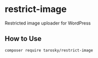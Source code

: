 # restrict-image

Restricted image uploader for WordPress

## How to Use

```
composer require tarosky/restrict-image
```